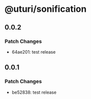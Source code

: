 # @uturi/sonification

## 0.0.2

### Patch Changes

- 64ae201: test release

## 0.0.1

### Patch Changes

- be52838: test release
